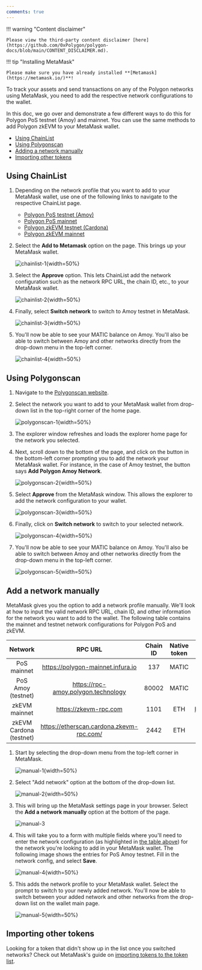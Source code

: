 ```yaml
---
comments: true
---
```


!!! warning "Content disclaimer"

    Please view the third-party content disclaimer [here](https://github.com/0xPolygon/polygon-docs/blob/main/CONTENT_DISCLAIMER.md).

!!! tip "Installing MetaMask"

    Please make sure you have already installed **[Metamask](https://metamask.io/)**!

To track your assets and send transactions on any of the Polygon networks using MetaMask, you need to add the respective network configurations to the wallet.

In this doc, we go over and demonstrate a few different ways to do this for Polygon PoS testnet (Amoy) and mainnet. You can use the same methods to add Polygon zkEVM to your MetaMask wallet.

- [Using ChainList](../metamask/add-polygon-network.md#using-chainlist)
- [Using Polygonscan](../metamask/add-polygon-network.md#using-polygonscan)
- [Adding a network manually](../metamask/add-polygon-network.md#add-a-network-manually)
- [Importing other tokens](../metamask/add-polygon-network.md#importing-other-tokens)

## Using ChainList

1. Depending on the network profile that you want to add to your MetaMask wallet, use one of the following links to navigate to the respective ChainList page.

    - [Polygon PoS testnet (Amoy)](https://chainlist.org/chain/80002)
    - [Polygon PoS mainnet](https://chainlist.org/chain/137)
    - [Polygon zkEVM testnet (Cardona)](https://chainlist.org/chain/2442)
    - [Polygon zkEVM mainnet](https://chainlist.org/chain/1101)

2. Select the **Add to Metamask** option on the page. This brings up your MetaMask wallet.

    ![chainlist-1](../../../img/tools/wallet/metamask/chainlist-1.png){width=50%}

3. Select the **Approve** option. This lets ChainList add the network configuration such as the network RPC URL, the chain ID, etc., to your MetaMask wallet.

    ![chainlist-2](../../../img/tools/wallet/metamask/chainlist-2.png){width=50%}

4. Finally, select **Switch network** to switch to Amoy testnet in MetaMask.

    ![chainlist-3](../../../img/tools/wallet/metamask/chainlist-3.png){width=50%}

5. You'll now be able to see your MATIC balance on Amoy. You'll also be able to switch between Amoy and other networks directly from the drop-down menu in the top-left corner.

    ![chainlist-4](../../../img/tools/wallet/metamask/chainlist-4.png){width=50%}

## Using Polygonscan

1. Navigate to the [Polygonscan website](https://polygonscan.com/).
2. Select the network you want to add to your MetaMask wallet from drop-down list in the top-right corner of the home page.

    ![polygonscan-1](../../../img/tools/wallet/metamask/polygonscan-1.png){width=50%}

3. The explorer window refreshes and loads the explorer home page for the network you selected.
4. Next, scroll down to the bottom of the page, and click on the button in the bottom-left corner prompting you to add the network your MetaMask wallet. For instance, in the case of Amoy testnet, the button says **Add Polygon Amoy Network**.

    ![polygonscan-2](../../../img/tools/wallet/metamask/polygonscan-2.png){width=50%}

5. Select **Approve** from the MetaMask window. This allows the explorer to add the network configuration to your wallet.

    ![polygonscan-3](../../../img/tools/wallet/metamask/polygonscan-3.png){width=50%}

6. Finally, click on **Switch network** to switch to your selected network.

    ![polygonscan-4](../../../img/tools/wallet/metamask/polygonscan-4.png){width=50%}

7. You'll now be able to see your MATIC balance on Amoy. You'll also be able to switch between Amoy and other networks directly from the drop-down menu in the top-left corner.

    ![polygonscan-5](../../../img/tools/wallet/metamask/chainlist-4.png){width=50%}

## Add a network manually

MetaMask gives you the option to add a network profile manually. We'll look at how to input the valid network RPC URL, chain ID, and other information for the network you want to add to the wallet. The following table contains the mainnet and testnet network configurations for Polygon PoS and zkEVM.

|         Network         |                 RPC URL                  | Chain ID | Native token |             Explorer URL              |
| :---------------------: | :--------------------------------------: | :------: | :----------: | :-----------------------------------: |
|       PoS mainnet       |    https://polygon-mainnet.infura.io     |   137    |    MATIC     |       https://polygonscan.com/        |
|   PoS Amoy (testnet)    |   https://rpc-amoy.polygon.technology    |  80002   |    MATIC     |     https://amoy.polygonscan.com      |
|      zkEVM mainnet      |          https://zkevm-rpc.com           |   1101   |     ETH      |     https://zkevm.polygonscan.com     |
| zkEVM Cardona (testnet) | https://etherscan.cardona.zkevm-rpc.com/ |   2442   |     ETH      | https://cardona-zkevm.polygonscan.com |

1. Start by selecting the drop-down menu from the top-left corner in MetaMask.

    ![manual-1](../../../img/tools/wallet/metamask/manual-1.png){width=50%}

2. Select "Add network" option at the bottom of the drop-down list.

    ![manual-2](../../../img/tools/wallet/metamask/manual-2.png){width=50%}

3. This will bring up the MetaMask settings page in your browser. Select the **Add a network manually** option at the bottom of the page.

    ![manual-3](../../../img/tools/wallet/metamask/manual-3.png)

4. This will take you to a form with multiple fields where you'll need to enter the network configuration (as highlighted in [the table above](#add-the-polygon-network-manually)) for the network you're looking to add in your MetaMask wallet. The following image shows the entries for PoS Amoy testnet. Fill in the network config, and select **Save**.

    ![manual-4](../../../img/tools/wallet/metamask/manual-4.png){width=50%}

5. This adds the network profile to your MetaMask wallet. Select the prompt to switch to your newly added network. You'll now be able to switch between your added network and other networks from the drop-down list on the wallet main page.

    ![manual-5](../../../img/tools/wallet/metamask/manual-5.png){width=50%}

## Importing other tokens

Looking for a token that didn't show up in the list once you switched networks? Check out MetaMask's guide on [importing tokens to the token list](https://support.metamask.io/managing-my-tokens/custom-tokens/how-to-display-tokens-in-metamask/).